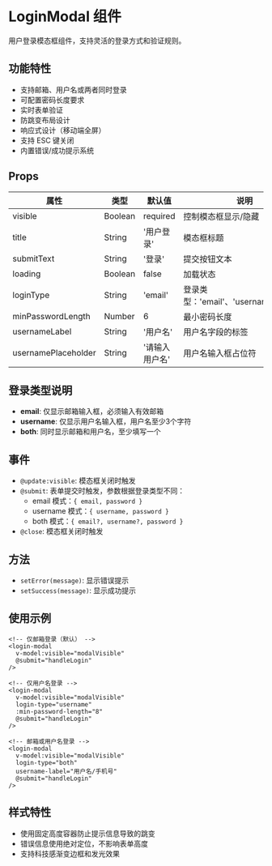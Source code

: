 # LoginModal 组件

用户登录模态框组件，支持灵活的登录方式和验证规则。

## 功能特性

- 支持邮箱、用户名或两者同时登录
- 可配置密码长度要求
- 实时表单验证
- 防跳变布局设计
- 响应式设计（移动端全屏）
- 支持 ESC 键关闭
- 内置错误/成功提示系统

## Props

| 属性 | 类型 | 默认值 | 说明 |
|------|------|--------|------|
| visible | Boolean | required | 控制模态框显示/隐藏 |
| title | String | '用户登录' | 模态框标题 |
| submitText | String | '登录' | 提交按钮文本 |
| loading | Boolean | false | 加载状态 |
| loginType | String | 'email' | 登录类型：'email'、'username'、'both' |
| minPasswordLength | Number | 6 | 最小密码长度 |
| usernameLabel | String | '用户名' | 用户名字段的标签 |
| usernamePlaceholder | String | '请输入用户名' | 用户名输入框占位符 |

## 登录类型说明

- **email**: 仅显示邮箱输入框，必须输入有效邮箱
- **username**: 仅显示用户名输入框，用户名至少3个字符
- **both**: 同时显示邮箱和用户名，至少填写一个

## 事件

- `@update:visible`: 模态框关闭时触发
- `@submit`: 表单提交时触发，参数根据登录类型不同：
  - email 模式：`{ email, password }`
  - username 模式：`{ username, password }`
  - both 模式：`{ email?, username?, password }`
- `@close`: 模态框关闭时触发

## 方法

- `setError(message)`: 显示错误提示
- `setSuccess(message)`: 显示成功提示

## 使用示例

```vue
<!-- 仅邮箱登录（默认） -->
<login-modal 
  v-model:visible="modalVisible"
  @submit="handleLogin"
/>

<!-- 仅用户名登录 -->
<login-modal 
  v-model:visible="modalVisible"
  login-type="username"
  :min-password-length="8"
  @submit="handleLogin"
/>

<!-- 邮箱或用户名登录 -->
<login-modal 
  v-model:visible="modalVisible"
  login-type="both"
  username-label="用户名/手机号"
  @submit="handleLogin"
/>
```

## 样式特性

- 使用固定高度容器防止提示信息导致的跳变
- 错误信息使用绝对定位，不影响表单高度
- 支持科技感渐变边框和发光效果 
